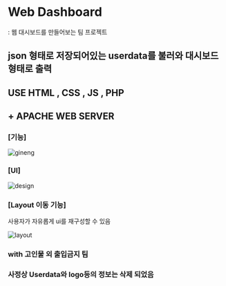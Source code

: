 # Web Dashboard

: 웹 대시보드를 만들어보는 팀 프로젝트


## json 형태로 저장되어있는 userdata를 불러와 대시보드 형태로 출력

## USE HTML , CSS , JS , PHP

## + APACHE WEB SERVER 


### [기능]

![gineng](https://user-images.githubusercontent.com/63782897/109422752-46c83480-7a20-11eb-99b3-1bf885613b36.JPG)

### [UI]

![design](https://user-images.githubusercontent.com/63782897/109422758-4c257f00-7a20-11eb-8c06-9c399b157184.JPG)


### [Layout 이동 기능]

사용자가 자유롭게 ui를 재구성할 수 있음

![layout](https://user-images.githubusercontent.com/63782897/109422761-4fb90600-7a20-11eb-880e-ce8439245421.JPG)




### with 고인물 외 출입금지 팀

### 사정상 Userdata와 logo등의 정보는 삭제 되었음


